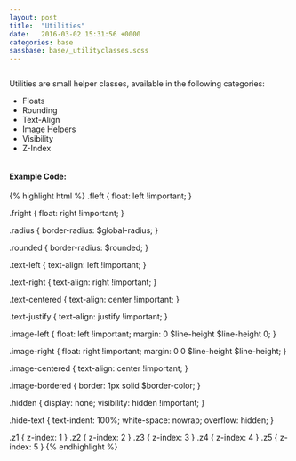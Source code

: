 ```yaml
---
layout: post
title:  "Utilities"
date:   2016-03-02 15:31:56 +0000
categories: base
sassbase: base/_utilityclasses.scss
---
```


<div class="row column">
    <p class="lead-text">Utilities are small helper classes, available in the following categories:</p>
    <ul>
        <li>Floats</li>
        <li>Rounding</li>
        <li>Text-Align</li>
        <li>Image Helpers</li>
        <li>Visibility</li>
        <li>Z-Index</li>
    </ul>
</div>

<div class="row column">
<h4>Example Code:</h4>
{% highlight html %}
<!-- Floats -->
.fleft {
    float: left !important;
}

.fright {
    float: right !important;
}

<!-- Rounding -->
.radius {
    border-radius: $global-radius;
}

.rounded {
    border-radius: $rounded;
}

<!--  Text-Align -->
.text-left {
    text-align: left !important;
}

.text-right {
    text-align: right !important;
}

.text-centered {
    text-align: center !important;
}

.text-justify {
    text-align: justify !important;
}

<!-- Image Helpers -->
.image-left {
    float: left !important;
    margin: 0 $line-height $line-height 0;
}

.image-right {
    float: right !important;
    margin: 0  0 $line-height $line-height;
}

.image-centered {
    text-align: center !important;
}

.image-bordered {
    border: 1px solid $border-color;
}

<!-- Visibility -->
.hidden {
    display: none;
    visibility: hidden !important;
}

.hide-text {
    text-indent: 100%;
    white-space: nowrap;
    overflow: hidden;
}

<!-- Z-Index -->
.z1 { z-index: 1 }
.z2 { z-index: 2 }
.z3 { z-index: 3 }
.z4 { z-index: 4 }
.z5 { z-index: 5 }
{% endhighlight %}
</div>
